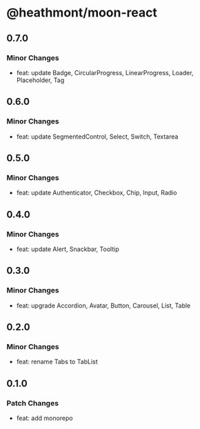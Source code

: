 # @heathmont/moon-react

## 0.7.0

### Minor Changes

- feat: update Badge, CircularProgress, LinearProgress, Loader, Placeholder, Tag

## 0.6.0

### Minor Changes

- feat: update SegmentedControl, Select, Switch, Textarea

## 0.5.0

### Minor Changes

- feat: update Authenticator, Checkbox, Chip, Input, Radio

## 0.4.0

### Minor Changes

- feat: update Alert, Snackbar, Tooltip

## 0.3.0

### Minor Changes

- feat: upgrade Accordion, Avatar, Button, Carousel, List, Table

## 0.2.0

### Minor Changes

- feat: rename Tabs to TabList

## 0.1.0

### Patch Changes

- feat: add monorepo
